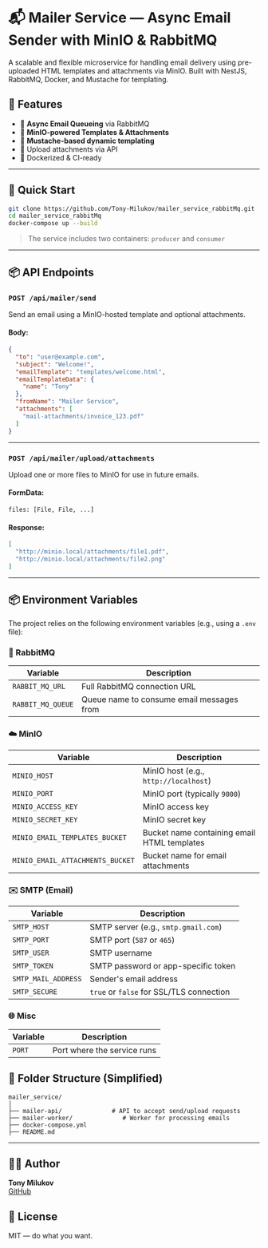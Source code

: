 # 📬 Mailer Service — Async Email Sender with MinIO & RabbitMQ

A scalable and flexible microservice for handling email delivery using pre-uploaded HTML templates and attachments via MinIO. Built with NestJS, RabbitMQ, Docker, and Mustache for templating.

## 🧠 Features

- 📨 **Async Email Queueing** via RabbitMQ
- 🧰 **MinIO-powered Templates & Attachments**
- 🧠 **Mustache-based dynamic templating**
- 📂 Upload attachments via API
- 🚀 Dockerized & CI-ready

---

## 🚀 Quick Start

```bash
git clone https://github.com/Tony-Milukov/mailer_service_rabbitMq.git
cd mailer_service_rabbitMq
docker-compose up --build
```

> The service includes two containers: `producer` and `consumer`

---

## 📦 API Endpoints

### `POST /api/mailer/send`

Send an email using a MinIO-hosted template and optional attachments.

#### Body:

```json
{
  "to": "user@example.com",
  "subject": "Welcome!",
  "emailTemplate": "templates/welcome.html",
  "emailTemplateData": {
    "name": "Tony"
  },
  "fromName": "Mailer Service",
  "attachments": [
    "mail-attachments/invoice_123.pdf"
  ]
}
```

---

### `POST /api/mailer/upload/attachments`

Upload one or more files to MinIO for use in future emails.

#### FormData:

```
files: [File, File, ...]
```

#### Response:

```json
[
  "http://minio.local/attachments/file1.pdf",
  "http://minio.local/attachments/file2.png"
]
```

---

## 📦 Environment Variables

The project relies on the following environment variables (e.g., using a `.env` file):

### 🔗 RabbitMQ
| Variable           | Description                                 |
|--------------------|---------------------------------------------|
| `RABBIT_MQ_URL`    | Full RabbitMQ connection URL                |
| `RABBIT_MQ_QUEUE`  | Queue name to consume email messages from   |

### ☁️ MinIO
| Variable                          | Description                                 |
|-----------------------------------|---------------------------------------------|
| `MINIO_HOST`                      | MinIO host (e.g., `http://localhost`)       |
| `MINIO_PORT`                      | MinIO port (typically `9000`)               |
| `MINIO_ACCESS_KEY`               | MinIO access key                            |
| `MINIO_SECRET_KEY`               | MinIO secret key                            |
| `MINIO_EMAIL_TEMPLATES_BUCKET`   | Bucket name containing email HTML templates |
| `MINIO_EMAIL_ATTACHMENTS_BUCKET` | Bucket name for email attachments           |

### ✉️ SMTP (Email)
| Variable            | Description                                 |
|---------------------|---------------------------------------------|
| `SMTP_HOST`         | SMTP server (e.g., `smtp.gmail.com`)        |
| `SMTP_PORT`         | SMTP port (`587` or `465`)                  |
| `SMTP_USER`         | SMTP username                               |
| `SMTP_TOKEN`        | SMTP password or app-specific token         |
| `SMTP_MAIL_ADDRESS` | Sender's email address                      |
| `SMTP_SECURE`       | `true` or `false` for SSL/TLS connection    |

### 🌐 Misc
| Variable | Description                     |
|----------|---------------------------------|
| `PORT`   | Port where the service runs     |


## 📁 Folder Structure (Simplified)

```
mailer_service/
│
├── mailer-api/              # API to accept send/upload requests
├── mailer-worker/              # Worker for processing emails
├── docker-compose.yml
├── README.md
```

---

## 👨‍💻 Author

**Tony Milukov**  
[GitHub](https://github.com/Tony-Milukov)
## 📄 License

MIT — do what you want.
